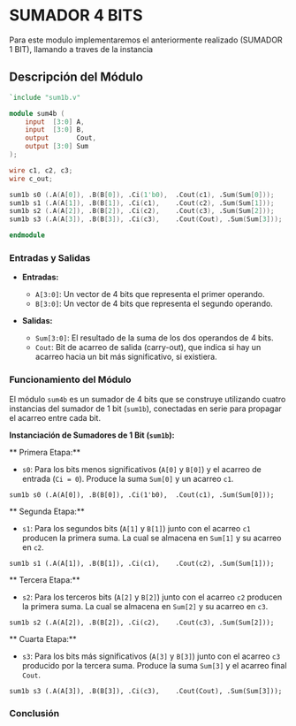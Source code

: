 
# SUMADOR 4 BITS

Para este modulo implementaremos el anteriormente realizado (SUMADOR 1 BIT), llamando a traves de la instancia 

## Descripción del Módulo

```verilog
`include "sum1b.v"

module sum4b (
    input  [3:0] A,
    input  [3:0] B,
    output       Cout,
    output [3:0] Sum
);

wire c1, c2, c3;
wire c_out;

sum1b s0 (.A(A[0]), .B(B[0]), .Ci(1'b0),  .Cout(c1), .Sum(Sum[0]));
sum1b s1 (.A(A[1]), .B(B[1]), .Ci(c1),    .Cout(c2), .Sum(Sum[1]));
sum1b s2 (.A(A[2]), .B(B[2]), .Ci(c2),    .Cout(c3), .Sum(Sum[2]));
sum1b s3 (.A(A[3]), .B(B[3]), .Ci(c3),    .Cout(Cout), .Sum(Sum[3]));

endmodule
```

### Entradas y Salidas

- **Entradas:**
  - `A[3:0]`: Un vector de 4 bits que representa el primer operando.
  - `B[3:0]`: Un vector de 4 bits que representa el segundo operando.

- **Salidas:**
  - `Sum[3:0]`: El resultado de la suma de los dos operandos de 4 bits.
  - `Cout`: Bit de acarreo de salida (carry-out), que indica si hay un acarreo hacia un bit más significativo, si existiera.

### Funcionamiento del Módulo

El módulo `sum4b` es un sumador de 4 bits que se construye utilizando cuatro instancias del sumador de 1 bit (`sum1b`), conectadas en serie para propagar el acarreo entre cada bit.

**Instanciación de Sumadores de 1 Bit (`sum1b`):**

** Primera Etapa:**
- `s0`: Para los bits menos significativos (`A[0]` y `B[0]`) y el acarreo de entrada (`Ci = 0`). Produce la suma `Sum[0]` y un acarreo `c1`.
 
```
sum1b s0 (.A(A[0]), .B(B[0]), .Ci(1'b0),  .Cout(c1), .Sum(Sum[0]));

```
** Segunda Etapa:**
- `s1`: Para los segundos bits (`A[1]` y `B[1]`) junto con el acarreo `c1` producen la primera suma. La cual se almacena en `Sum[1]` y su acarreo en `c2`.
  
```
sum1b s1 (.A(A[1]), .B(B[1]), .Ci(c1),    .Cout(c2), .Sum(Sum[1]));

```

** Tercera Etapa:**
- `s2`: Para los terceros bits (`A[2]` y `B[2]`) junto con el acarreo `c2` producen la primera suma. La cual se almacena en `Sum[2]` y su acarreo en `c3`.
    
```
sum1b s2 (.A(A[2]), .B(B[2]), .Ci(c2),    .Cout(c3), .Sum(Sum[2]));

```
 
** Cuarta Etapa:**
- `s3`: Para los bits más significativos (`A[3]` y `B[3]`) junto con el acarreo `c3` producido por la tercera suma. Produce la suma `Sum[3]` y el acarreo final `Cout`.
```
sum1b s3 (.A(A[3]), .B(B[3]), .Ci(c3),    .Cout(Cout), .Sum(Sum[3]));

```
### Conclusión



